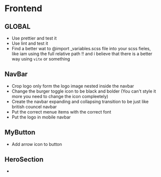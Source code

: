 # Frontend

## GLOBAL  
- Use prettier and test it
- Use lint and test it  
- Find a better wat to @import _variables.scss file into your scss fieles, like iam using the full relative path !! and i believe that there is a better way using `vite` or something

## NavBar  
- Crop logo only form the logo image nested inside the navbar
- Change the burger toggle icon to be black and bolder (You can't style it more you need to change the icon compleetely)
- Create the navbar expanding and collapsing transition to be just like british councel navbar
- Put the correct menue items with the correct font
- Put the logo in mobile navbar  

## MyButton  
- Add arrow icon to button

## HeroSection  
- 